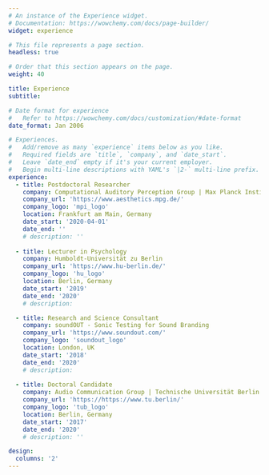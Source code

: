 ```yaml
---
# An instance of the Experience widget.
# Documentation: https://wowchemy.com/docs/page-builder/
widget: experience

# This file represents a page section.
headless: true

# Order that this section appears on the page.
weight: 40

title: Experience
subtitle:

# Date format for experience
#   Refer to https://wowchemy.com/docs/customization/#date-format
date_format: Jan 2006

# Experiences.
#   Add/remove as many `experience` items below as you like.
#   Required fields are `title`, `company`, and `date_start`.
#   Leave `date_end` empty if it's your current employer.
#   Begin multi-line descriptions with YAML's `|2-` multi-line prefix.
experience:
  - title: Postdoctoral Researcher
    company: Computational Auditory Perception Group | Max Planck Institute for Empirical Aesthetics
    company_url: 'https://www.aesthetics.mpg.de/'
    company_logo: 'mpi_logo'
    location: Frankfurt am Main, Germany
    date_start: '2020-04-01'
    date_end: ''
    # description: ''
    
  - title: Lecturer in Psychology
    company: Humboldt-Universität zu Berlin 
    company_url: 'https://www.hu-berlin.de/'
    company_logo: 'hu_logo'
    location: Berlin, Germany
    date_start: '2019'
    date_end: '2020'
    # description: 

  - title: Research and Science Consultant
    company: soundOUT - Sonic Testing for Sound Branding
    company_url: 'https://www.soundout.com/'
    company_logo: 'soundout_logo'
    location: London, UK
    date_start: '2018'
    date_end: '2020'
    # description: 
    
  - title: Doctoral Candidate
    company: Audio Communication Group | Technische Universität Berlin
    company_url: 'https://https://www.tu.berlin/'
    company_logo: 'tub_logo'
    location: Berlin, Germany
    date_start: '2017'
    date_end: '2020'
    # description: ''

design:
  columns: '2'
---
```

